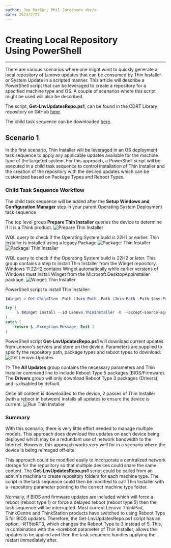 ```yaml
---
author: Joe Parker, Phil Jorgensen <br/>
date: 2023/2/27
---
```


# Creating Local Repository <br> Using PowerShell

---

There are various scenarios where one might want to quickly generate a local repository of Lenovo updates that can be consumed by Thin Installer or System Update in a scripted manner. This article will describe a PowerShell script that can be leveraged to create a repository for a specified machine type and OS. A couple of scenarios where this script might be used will also be described.

The script, **Get-LnvUpdatesRepo.ps1**, can be found in the CDRT Library repository on GitHub [here](https://github.com/CDRT/Library).

The child task sequence can be downloaded [here](https://download.lenovo.com/cdrt/GetLenovoUpdates.zip).

## Scenario 1

In the first scenario, Thin Installer will be leveraged in an OS deployment task sequence to apply any applicable updates available for the machine type of the targeted system. For this approach, a PowerShell script will be executed in a child task sequence to control installation of Thin Installer and the creation of the repository with the desired updates which can be customized based on Package Types and Reboot Types.

### Child Task Sequence Workflow

The child task sequence will be added after the **Setup Windows and Configuration Manager** step in your parent Operating System Deployment task sequence

The top level group **Prepare Thin Installer** queries the device to determine if it is a Think product.
![Prepare Thin Installer](../img/2023/scripted_repo_creation/image1.png)

WQL query to check if the Operating System build is 22H1 or earlier. Thin Installer is installed using a legacy Package
![Package: Thin Installer](../img/2023/scripted_repo_creation/image2.png)
![Package: Thin Installer](../img/2023/scripted_repo_creation/image3.png)

WQL query to check if the Operating System build is 22H2 or later. This group contains a step to install Thin Installer from the Winget repository. Windows 11 22H2 contains Winget automatically while earlier versions of Windows must install Winget from the Microsoft.DesktopAppInstaller package.
![Winget: Thin Installer](../img/2023/scripted_repo_creation/image4.png)

PowerShell script to install Thin Installer:

```powershell
$Winget = Get-ChildItem -Path (Join-Path -Path (Join-Path -Path $env:ProgramFiles -ChildPath "WindowsApps") -ChildPath "Microsoft.DesktopAppInstaller*_x64*\winget.exe")

try {
     & $Winget install --id Lenovo.ThinInstaller -h --accept-source-agreements --accept-package-agreements --log C:\ProgramData\Winget-InstallThinInstaller.log
}
catch {
    return $_.Exception.Message; Exit 1
}
```

PowerShell script **Get-LnvUpdatesRepo.ps1** will download current updates from Lenovo's servers and store on the device. Parameters are supplied to specify the repository path, package types and reboot types to download:
![Get Lenovo Updates](../img/2023/scripted_repo_creation/image5.png)

?> The **All Updates** group contains the necessary parameters and Thin Installer command line to include Reboot Type 5 packages (BIOS/Firmware). The **Drivers** group will only download Reboot Type 3 packages (Drivers), and is disabled by default.

Once all content is downloaded to the device, 2 passes of Thin Installer (with a reboot in between) installs all updates to ensure the device is current.
![Run Thin Installer](../img/2023/scripted_repo_creation/image6.png)

### Summary

With this scenario, there is very little effort needed to manage multiple models. This approach does download the updates on each device being deployed which may be a redundant use of network bandwidth to the Internet. However, this approach works very well for in a scenario where the device is being reimaged off-site.

This approach could be modified easily to incorporate a centralized network storage for the repository so that multiple devices could share the same content. The **Get-LnvUpdatesRepo.ps1** script could be called from an admin's machine to create repository folders for each machine type. The script in the task sequence could then be modified to call Thin Installer with a -repository parameter pointing to the correct machine type folder.

Normally, if BIOS and firmware updates are included which will force a reboot (reboot type 1) or force a delayed reboot (reboot type 5) then the task sequence will be interrupted. Most current Lenovo ThinkPad, ThinkCentre and ThinkStation products have switched to using Reboot Type 5 for BIOS updates. Therefore, the Get-LnvUpdatesRepo.ps1 script has an option, -RT5toRT3, which changes the Reboot Type to 3 instead of 5. This, in combination with the -noreboot parameter of Thin Installer, allows the updates to be applied and then the task sequence handles applying the restart immediately after.
